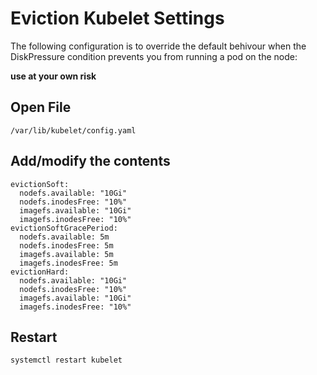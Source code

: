 Eviction Kubelet Settings
=============

The following configuration is to override the default behivour when the DiskPressure condition prevents you from running a pod on the node:

**use at your own risk**


Open File
-----------

```
/var/lib/kubelet/config.yaml
```

Add/modify the contents
-----------

```
evictionSoft:
  nodefs.available: "10Gi"
  nodefs.inodesFree: "10%"
  imagefs.available: "10Gi"
  imagefs.inodesFree: "10%"
evictionSoftGracePeriod:
  nodefs.available: 5m
  nodefs.inodesFree: 5m
  imagefs.available: 5m
  imagefs.inodesFree: 5m
evictionHard:
  nodefs.available: "10Gi"
  nodefs.inodesFree: "10%"
  imagefs.available: "10Gi"
  imagefs.inodesFree: "10%"
```

Restart
-------------

`systemctl restart kubelet`

